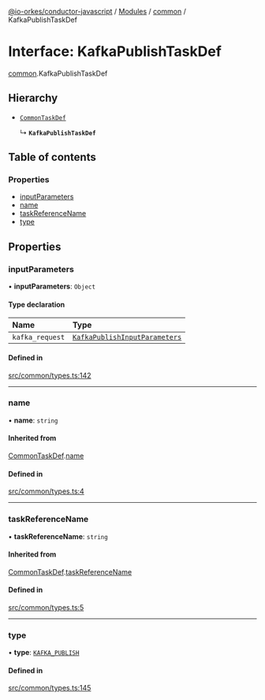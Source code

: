 [@io-orkes/conductor-javascript](../README.md) / [Modules](../modules.md) / [common](../modules/common.md) / KafkaPublishTaskDef

# Interface: KafkaPublishTaskDef

[common](../modules/common.md).KafkaPublishTaskDef

## Hierarchy

- [`CommonTaskDef`](common.CommonTaskDef.md)

  ↳ **`KafkaPublishTaskDef`**

## Table of contents

### Properties

- [inputParameters](common.KafkaPublishTaskDef.md#inputparameters)
- [name](common.KafkaPublishTaskDef.md#name)
- [taskReferenceName](common.KafkaPublishTaskDef.md#taskreferencename)
- [type](common.KafkaPublishTaskDef.md#type)

## Properties

### inputParameters

• **inputParameters**: `Object`

#### Type declaration

| Name | Type |
| :------ | :------ |
| `kafka_request` | [`KafkaPublishInputParameters`](common.KafkaPublishInputParameters.md) |

#### Defined in

[src/common/types.ts:142](https://github.com/conductor-sdk/conductor-javascript/blob/dbd8275/src/common/types.ts#L142)

___

### name

• **name**: `string`

#### Inherited from

[CommonTaskDef](common.CommonTaskDef.md).[name](common.CommonTaskDef.md#name)

#### Defined in

[src/common/types.ts:4](https://github.com/conductor-sdk/conductor-javascript/blob/dbd8275/src/common/types.ts#L4)

___

### taskReferenceName

• **taskReferenceName**: `string`

#### Inherited from

[CommonTaskDef](common.CommonTaskDef.md).[taskReferenceName](common.CommonTaskDef.md#taskreferencename)

#### Defined in

[src/common/types.ts:5](https://github.com/conductor-sdk/conductor-javascript/blob/dbd8275/src/common/types.ts#L5)

___

### type

• **type**: [`KAFKA_PUBLISH`](../enums/common.TaskType.md#kafka_publish)

#### Defined in

[src/common/types.ts:145](https://github.com/conductor-sdk/conductor-javascript/blob/dbd8275/src/common/types.ts#L145)
